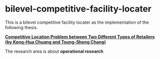 # bilevel-competitive-facility-locater
This is a bilevel competitive facility locater as the implementation of the following thesis.

[**Competitive Location Problem between Two Different Types of Retailers (by Keng-Hua Chuang and Tsung-Sheng Chang)**](https://etd.lib.nctu.edu.tw/cgi-bin/gs32/tugsweb.cgi?o=dnctucdr&s=id=%22GT070553671%22.&searchmode=basic)

The research area is about **operational research**
